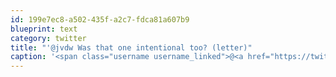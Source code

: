 ```yaml
---
id: 199e7ec8-a502-435f-a2c7-fdca81a607b9
blueprint: text
category: twitter
title: "'@jvdw Was that one intentional too? (letter)"
caption: '<span class="username username_linked">@<a href="https://twitter.com/jvdw" title="John van der Woude">jvdw</a></span> Was that one intentional too? (letter)'
---
```

